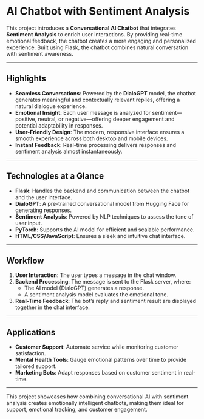# AI Chatbot with Sentiment Analysis

This project introduces a **Conversational AI Chatbot** that integrates **Sentiment Analysis** to enrich user interactions. By providing real-time emotional feedback, the chatbot creates a more engaging and personalized experience. Built using Flask, the chatbot combines natural conversation with sentiment awareness.

---

## Highlights

- **Seamless Conversations**: Powered by the **DialoGPT** model, the chatbot generates meaningful and contextually relevant replies, offering a natural dialogue experience.
- **Emotional Insight**: Each user message is analyzed for sentiment—positive, neutral, or negative—offering deeper engagement and potential adaptability in responses.
- **User-Friendly Design**: The modern, responsive interface ensures a smooth experience across both desktop and mobile devices.
- **Instant Feedback**: Real-time processing delivers responses and sentiment analysis almost instantaneously.

---

## Technologies at a Glance

- **Flask**: Handles the backend and communication between the chatbot and the user interface.
- **DialoGPT**: A pre-trained conversational model from Hugging Face for generating responses.
- **Sentiment Analysis**: Powered by NLP techniques to assess the tone of user input.
- **PyTorch**: Supports the AI model for efficient and scalable performance.
- **HTML/CSS/JavaScript**: Ensures a sleek and intuitive chat interface.

---

## Workflow

1. **User Interaction**: The user types a message in the chat window.
2. **Backend Processing**: The message is sent to the Flask server, where:
   - The AI model (DialoGPT) generates a response.
   - A sentiment analysis model evaluates the emotional tone.
3. **Real-Time Feedback**: The bot’s reply and sentiment result are displayed together in the chat interface.

---

## Applications

- **Customer Support**: Automate service while monitoring customer satisfaction.
- **Mental Health Tools**: Gauge emotional patterns over time to provide tailored support.
- **Marketing Bots**: Adapt responses based on customer sentiment in real-time.

---

This project showcases how combining conversational AI with sentiment analysis creates emotionally intelligent chatbots, making them ideal for support, emotional tracking, and customer engagement.